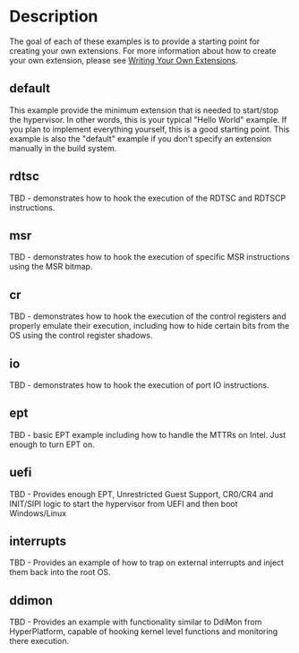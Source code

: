 # Description

The goal of each of these examples is to provide a starting point for creating your own extensions. For more information about how to create your own extension, please see [Writing Your Own Extensions](https://github.com/Bareflank/hypervisor#writing-your-own-extensions).

## default

This example provide the minimum extension that is needed to start/stop the hypervisor. In other words, this is your typical "Hello World" example. If you plan to implement everything yourself, this is a good starting point. This example is also the "default" example if you don't specify an extension manually in the build system.

## rdtsc
TBD - demonstrates how to hook the execution of the RDTSC and RDTSCP instructions.

## msr
TBD - demonstrates how to hook the execution of specific MSR instructions using the MSR bitmap.

## cr
TBD - demonstrates how to hook the execution of the control registers and properly emulate their execution, including how to hide certain bits from the OS using the control register shadows.

## io
TBD - demonstrates how to hook the execution of port IO instructions.

## ept
TBD - basic EPT example including how to handle the MTTRs on Intel. Just enough to turn EPT on.

## uefi
TBD - Provides enough EPT, Unrestricted Guest Support, CR0/CR4 and INIT/SIPI logic to start the hypervisor from UEFI and then boot Windows/Linux

## interrupts
TBD - Provides an example of how to trap on external interrupts and inject them back into the root OS.

## ddimon
TBD - Provides an example with functionality similar to DdiMon from HyperPlatform, capable of hooking kernel level functions and monitoring there execution.
